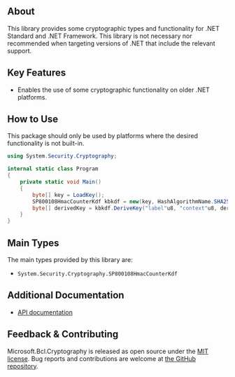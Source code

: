 ## About

This library provides some cryptographic types and functionality for .NET Standard and .NET Framework. This library is not necessary nor recommended when targeting versions of .NET that include the relevant support.

## Key Features

* Enables the use of some cryptographic functionality on older .NET platforms.

## How to Use

This package should only be used by platforms where the desired functionality is not built-in.

```C#
using System.Security.Cryptography;

internal static class Program
{
    private static void Main()
    {
        byte[] key = LoadKey();
        SP800108HmacCounterKdf kbkdf = new(key, HashAlgorithmName.SHA256);
        byte[] derivedKey = kbkdf.DeriveKey("label"u8, "context"u8, derivedKeyLengthInBytes: 32);
    }
}
```

## Main Types

The main types provided by this library are:

* `System.Security.Cryptography.SP800108HmacCounterKdf`

## Additional Documentation

* [API documentation](https://learn.microsoft.com/en-us/dotnet/api/System.Security.Cryptography)

## Feedback & Contributing

Microsoft.Bcl.Cryptography is released as open source under the [MIT license](https://licenses.nuget.org/MIT). Bug reports and contributions are welcome at [the GitHub repository](https://github.com/dotnet/runtime).
